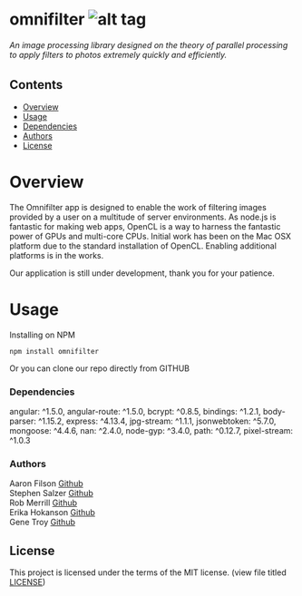 # omnifilter        ![alt tag](https://travis-ci.org/ocgears/omnifilter.svg?branch=master)
###### An image processing library designed on the theory of parallel processing to apply filters to photos extremely quickly and efficiently.

## Contents
+   [Overview](https://github.com/ocgears/omnifilter#overview)
+   [Usage](https://github.com/ocgears/omnifilter#usage)
+   [Dependencies](https://github.com/ocgears/omnifilter#dependencies)
+   [Authors](https://github.com/ocgears/omnifilter#authors)
+   [License](https://github.com/ocgears/omnifilter#license)

# Overview
The Omnifilter app is designed to enable the work of filtering images provided by a user on a multitude of server environments. As node.js is fantastic for making web apps, OpenCL is a way to harness the fantastic power of GPUs and multi-core CPUs. Initial work has been on the Mac OSX platform due to the standard installation of OpenCL. Enabling additional platforms is in the works.

Our application is still under development, thank you for your patience.

# Usage
Installing on NPM
```
npm install omnifilter
```

Or you can clone our repo directly from GITHUB

### Dependencies
angular: ^1.5.0,
angular-route: ^1.5.0,
bcrypt: ^0.8.5,
bindings: ^1.2.1,
body-parser: ^1.15.2,
express: ^4.13.4,
jpg-stream: ^1.1.1,
jsonwebtoken: ^5.7.0,
mongoose: ^4.4.6,
nan: ^2.4.0,
node-gyp: ^3.4.0,
path: ^0.12.7,
pixel-stream: ^1.0.3

### Authors
Aaron Filson [Github](https://github.com/aaronfilson)<br/>
Stephen Salzer [Github](https://github.com/scoobahsteve)</br>
Rob Merrill [Github](https://github.com/robgmerrill)</br>
Erika Hokanson [Github](https://github.com/erikawho)<br>
Gene Troy [Github](https://github.com/energene)<br/>

## License

This project is licensed under the terms of the MIT license. (view file titled [LICENSE](https://github.com/ocgears/omnifilter/blob/master/LICENSE))
